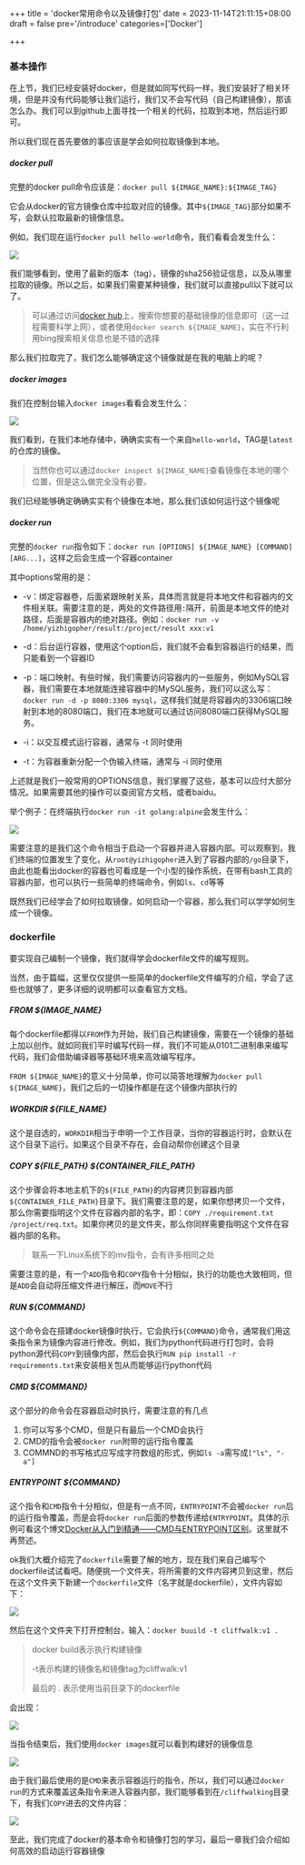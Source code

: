 +++
title = 'docker常用命令以及镜像打包'
date = 2023-11-14T21:11:15+08:00
draft = false
pre='/introduce'
categories=['Docker']

+++

### 基本操作

在上节，我们已经安装好docker，但是就如同写代码一样，我们安装好了相关环境，但是并没有代码能够让我们运行，我们又不会写代码（自己构建镜像），那该怎么办。我们可以到github上面寻找一个相关的代码，拉取到本地，然后运行即可。

所以我们现在首先要做的事应该是学会如何拉取镜像到本地。

##### docker pull

完整的docker pull命令应该是：`docker pull ${IMAGE_NAME}:${IMAGE_TAG}`

它会从docker的官方镜像仓库中拉取对应的镜像。其中`${IMAGE_TAG}`部分如果不写，会默认拉取最新的镜像信息。

例如，我们现在运行`docker pull hello-world`命令，我们看看会发生什么：

![](./docker-pull.png)

我们能够看到，使用了最新的版本（tag），镜像的sha256验证信息，以及从哪里拉取的镜像。所以之后，如果我们需要某种镜像，我们就可以直接pull以下就可以了。

> 可以通过访问[docker hub](https://hub.docker.com)上，搜索你想要的基础镜像的信息即可（这一过程需要科学上网），或者使用`docker search ${IMAGE_NAME}`，实在不行利用bing搜索相关信息也是不错的选择

那么我们拉取完了，我们怎么能够确定这个镜像就是在我的电脑上的呢？

##### docker images

我们在控制台输入`docker images`看看会发生什么：

![](./docker-images.png)

我们看到，在我们本地存储中，确确实实有一个来自`hello-world`，TAG是`latest`的仓库的镜像。

> 当然你也可以通过`docker inspect ${IMAGE_NAME}`查看镜像在本地的哪个位置，但是这么做完全没有必要。

我们已经能够确定确确实实有个镜像在本地，那么我们该如何运行这个镜像呢

##### docker run

完整的`docker run`指令如下：`docker run [OPTIONS] ${IMAGE_NAME} [COMMAND] [ARG...]`，这样之后会生成一个容器container

其中options常用的是：

- -v：绑定容器卷，后面紧跟映射关系，具体而言就是将本地文件和容器内的文件相关联。需要注意的是，两处的文件路径用`:`隔开，前面是本地文件的绝对路径，后面是容器内的绝对路径。例如：`docker run -v /home/yizhigopher/result:/project/result xxx:v1`

-  -d：后台运行容器，使用这个option后，我们就不会看到容器运行的结果，而只能看到一个容器ID

- -p：端口映射。有些时候，我们需要访问容器内的一些服务，例如MySQL容器，我们需要在本地就能连接容器中的MySQL服务，我们可以这么写：`docker run -d -p 8080:3306 mysql`，这样我们就是将容器内的3306端口映射到本地的8080端口，我们在本地就可以通过访问8080端口获得MySQL服务。

- -i：以交互模式运行容器，通常与 -t 同时使用

- -t：为容器重新分配一个伪输入终端，通常与 -i 同时使用

上述就是我们一般常用的OPTIONS信息，我们掌握了这些，基本可以应付大部分情况。如果需要其他的操作可以查阅官方文档，或者baidu。

举个例子：在终端执行`docker run -it golang:alpine`会发生什么：

![](./docker-run.png)

需要注意的是我们这个命令相当于启动一个容器并进入容器内部。可以观察到，我们终端的位置发生了变化，从`root@yizhigopher`进入到了容器内部的`/go`目录下，由此也能看出docker的容器也可看成是一个小型的操作系统，在带有bash工具的容器内部，也可以执行一些简单的终端命令，例如`ls`、`cd`等等

既然我们已经学会了如何拉取镜像，如何启动一个容器，那么我们可以学学如何生成一个镜像。

### dockerfile

要实现自己编制一个镜像，我们就得学会dockerfile文件的编写规则。

当然，由于篇幅，这里仅仅提供一些简单的dockerfile文件编写的介绍，学会了这些也就够了，更多详细的说明都可以查看官方文档。



##### FROM ${IMAGE_NAME}

每个dockerfile都得以`FROM`作为开始，我们自己构建镜像，需要在一个镜像的基础上加以创作。就如同我们平时编写代码一样，我们不可能从0101二进制串来编写代码，我们会借助编译器等基础环境来高效编写程序。

`FROM ${IMAGE_NAME}`的意义十分简单，你可以简答地理解为`docker pull ${IMAGE_NAME}`，我们之后的一切操作都是在这个镜像内部执行的



##### WORKDIR ${FILE_NAME}

这个是自选的，`WORKDIR`相当于申明一个工作目录，当你的容器运行时，会默认在这个目录下运行。如果这个目录不存在，会自动帮你创建这个目录



##### COPY ${FILE_PATH} ${CONTAINER_FILE_PATH}

这个步骤会将本地主机下的`${FILE_PATH}`的内容拷贝到容器内部`${CONTAINER_FILE_PATH}`目录下。我们需要注意的是，如果你想拷贝一个文件，那么你需要指明这个文件在容器内部的名字，即：`COPY ./requirement.txt /project/req.txt`。如果你拷贝的是文件夹，那么你同样需要指明这个文件在容器内部的名称。

> 联系一下Linux系统下的mv指令，会有许多相同之处

需要注意的是，有一个`ADD`指令和`COPY`指令十分相似，执行的功能也大致相同，但是`ADD`会自动将压缩文件进行解压，而`MOVE`不行



##### RUN ${COMMAND}

这个命令会在搭建docker镜像时执行，它会执行`${COMMAND}`命令，通常我们用这条指令来为镜像内容进行修改。例如，我们为python代码进行打包时，会将python源代码`COPY`到镜像内部，然后会执行`RUN pip install -r requirements.txt`来安装相关包从而能够运行python代码



##### CMD ${COMMAND}

这个部分的命令会在容器启动时执行，需要注意的有几点

1. 你可以写多个CMD，但是只有最后一个CMD会执行
2. CMD的指令会被`docker run`附带的运行指令覆盖
3. COMMND的书写格式应写成字符数组的形式，例如`ls -a`需写成`["ls", "-a"]`



##### ENTRYPOINT ${COMMAND}

这个指令和`CMD`指令十分相似，但是有一点不同，`ENTRYPOINT`不会被`docker run`后的运行指令覆盖，而是会将`docker run`后面的参数传递给`ENTRYPOINT`。具体的示例可看这个博文[Docker从入门到精通——CMD与ENTRYPOINT区别](https://blog.csdn.net/wangwei021933/article/details/124369069)。这里就不再赘述。



ok我们大概介绍完了`dockerfile`需要了解的地方，现在我们来自己编写个dockerfile试试看吧。随便挑一个文件夹，将所需要的文件内容拷贝到这里，然后在这个文件夹下新建一个`dockerfile`文件（名字就是dockerfile），文件内容如下：

![](./dockerfile.png)

然后在这个文件夹下打开控制台，输入：`docker buuild -t cliffwalk:v1 .`

> docker build表示执行构建镜像
>
> -t表示构建的镜像名和镜像tag为cliffwalk:v1
>
> 最后的 . 表示使用当前目录下的dockerfile

会出现：

![](./docker-build.png)

当指令结束后，我们使用`docker images`就可以看到构建好的镜像信息

![](./build-res.png)

由于我们最后使用的是`CMD`来表示容器运行的指令，所以，我们可以通过`docker run`的方式来覆盖这条指令来进入容器内部，我们能够看到在`/cliffwalking`目录下，有我们`COPY`进去的文件内容：

![](./container-inner.png)



至此，我们完成了docker的基本命令和镜像打包的学习，最后一章我们会介绍如何高效的启动运行容器镜像
